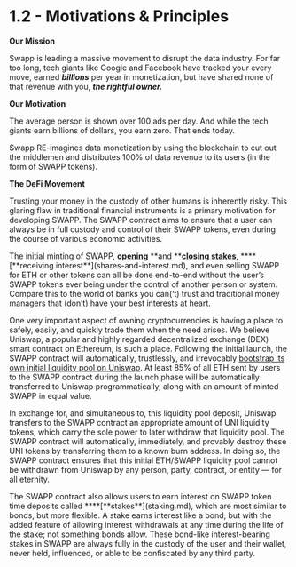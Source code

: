 # 1.2 - Motivations & Principles

**Our Mission**

Swapp is leading a massive movement to disrupt the data industry. For far too long, tech giants like Google and Facebook have tracked your every move, earned _**billions**_ per year in monetization, but have shared none of that revenue with you, _**the rightful owner.**_

**Our Motivation**

The average person is shown over 100 ads per day. And while the tech giants earn billions of dollars, you earn zero. That ends today.

Swapp RE-imagines data monetization by using the blockchain to cut out the middlemen and distributes 100% of data revenue to its users (in the form of SWAPP tokens).

**The DeFi Movement**

Trusting your money in the custody of other humans is inherently risky. This glaring flaw in traditional financial instruments is a primary motivation for developing SWAPP. The SWAPP contract aims to ensure that a user can always be in full custody and control of their SWAPP tokens, even during the course of various economic activities.

The initial minting of SWAPP, [**opening**](opening-stakes.md) **and **[**closing stakes**](closing-stakes.md), **\*\*\[**receiving interest\*\*]\(shares-and-interest.md), and even selling SWAPP for ETH or other tokens can all be done end-to-end without the user’s SWAPP tokens ever being under the control of another person or system. Compare this to the world of banks you can(‘t) trust and traditional money managers that (don’t) have your best interests at heart.

One very important aspect of owning cryptocurrencies is having a place to safely, easily, and quickly trade them when the need arises. We believe Uniswap, a popular and highly regarded decentralized exchange (DEX) smart contract on Ethereum, is such a place. Following the initial launch, the SWAPP contract will automatically, trustlessly, and irrevocably [bootstrap its own initial liquidity pool on Uniswap](uniswap-provision.md). At least 85% of all ETH sent by users to the SWAPP contract during the launch phase will be automatically transferred to Uniswap programmatically, along with an amount of minted SWAPP in equal value.

In exchange for, and simultaneous to, this liquidity pool deposit, Uniswap transfers to the SWAPP contract an appropriate amount of UNI liquidity tokens, which carry the sole power to later withdraw that liquidity pool. The SWAPP contract will automatically, immediately, and provably destroy these UNI tokens by transferring them to a known burn address. In doing so, the SWAPP contract ensures that this initial ETH/SWAPP liquidity pool cannot be withdrawn from Uniswap by any person, party, contract, or entity — for all eternity.

The SWAPP contract also allows users to earn interest on SWAPP token time deposits called **\*\*\[**stakes\*\*]\(staking.md), which are most similar to bonds, but more flexible. A stake earns interest like a bond, but with the added feature of allowing interest withdrawals at any time during the life of the stake; not something bonds allow. These bond-like interest-bearing stakes in SWAPP are always fully in the custody of the user and their wallet, never held, influenced, or able to be confiscated by any third party.
